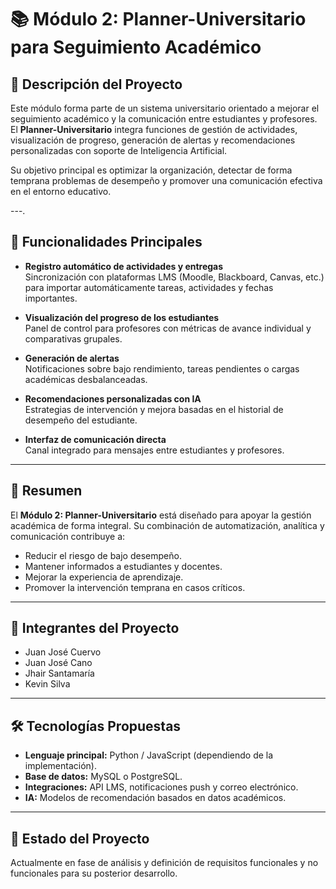 # 📚 Módulo 2: Planner-Universitario para Seguimiento Académico

## 📌 Descripción del Proyecto
Este módulo forma parte de un sistema universitario orientado a mejorar el seguimiento académico y la comunicación entre estudiantes y profesores.  
El **Planner-Universitario** integra funciones de gestión de actividades, visualización de progreso, generación de alertas y recomendaciones personalizadas con soporte de Inteligencia Artificial.  

Su objetivo principal es optimizar la organización, detectar de forma temprana problemas de desempeño y promover una comunicación efectiva en el entorno educativo.

---.

## 🎯 Funcionalidades Principales
- **Registro automático de actividades y entregas**  
  Sincronización con plataformas LMS (Moodle, Blackboard, Canvas, etc.) para importar automáticamente tareas, actividades y fechas importantes.

- **Visualización del progreso de los estudiantes**  
  Panel de control para profesores con métricas de avance individual y comparativas grupales.

- **Generación de alertas**  
  Notificaciones sobre bajo rendimiento, tareas pendientes o cargas académicas desbalanceadas.

- **Recomendaciones personalizadas con IA**  
  Estrategias de intervención y mejora basadas en el historial de desempeño del estudiante.

- **Interfaz de comunicación directa**  
  Canal integrado para mensajes entre estudiantes y profesores.

---

## 📄 Resumen
El **Módulo 2: Planner-Universitario** está diseñado para apoyar la gestión académica de forma integral. Su combinación de automatización, analítica y comunicación contribuye a:
- Reducir el riesgo de bajo desempeño.
- Mantener informados a estudiantes y docentes.
- Mejorar la experiencia de aprendizaje.
- Promover la intervención temprana en casos críticos.

---

## 👥 Integrantes del Proyecto
- Juan José Cuervo  
- Juan José Cano  
- Jhair Santamaría  
- Kevin Silva  

---

## 🛠 Tecnologías Propuestas
- **Lenguaje principal:** Python / JavaScript (dependiendo de la implementación).
- **Base de datos:** MySQL o PostgreSQL.
- **Integraciones:** API LMS, notificaciones push y correo electrónico.
- **IA:** Modelos de recomendación basados en datos académicos.

---

## 📅 Estado del Proyecto
Actualmente en fase de análisis y definición de requisitos funcionales y no funcionales para su posterior desarrollo.
